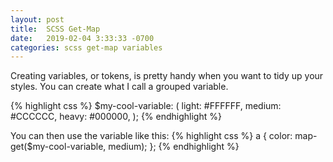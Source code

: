 ```yaml
---
layout: post
title:  SCSS Get-Map
date:   2019-02-04 3:33:33 -0700
categories: scss get-map variables
---
```


Creating variables, or tokens, is pretty handy when you want to tidy up your styles. You can create what I call a grouped variable.

{% highlight css %}
$my-cool-variable: (
  light: #FFFFFF,
  medium: #CCCCCC,
  heavy: #000000,
);
{% endhighlight %}

You can then use the variable like this:
{% highlight css %}
a {
  color: map-get($my-cool-variable, medium);
};
{% endhighlight %}
